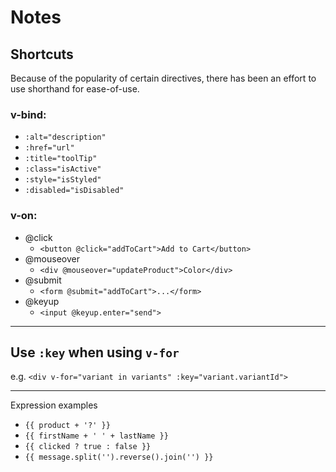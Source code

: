 # Notes

## Shortcuts

Because of the popularity of certain directives, there has been an effort to use shorthand for ease-of-use.

### v-bind:

- `:alt="description"`
- `:href="url"`
- `:title="toolTip"`
- `:class="isActive"`
- `:style="isStyled"`
- `:disabled="isDisabled"`

### v-on:

- @click
	- `<button @click="addToCart">Add to Cart</button>`
- @mouseover
	- `<div @mouseover="updateProduct">Color</div>`
- @submit
	- `<form @submit="addToCart">...</form>`
- @keyup
	- `<input @keyup.enter="send">`

---

## Use `:key` when using `v-for`

e.g. `<div v-for="variant in variants" :key="variant.variantId">`

---
Expression examples

 *  `{{ product + '?' }}`
 *  `{{ firstName + ' ' + lastName }}`
 *  `{{ clicked ? true : false }}`
 *  `{{ message.split('').reverse().join('') }}`
